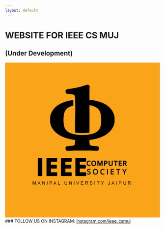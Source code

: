 ```yaml
---
layout: default
---
```


# WEBSITE FOR IEEE CS MUJ
## (Under Development)
<img src="assets/img/logo.png" alt="IEEE CS MUJ">
### FOLLOW US ON INSTAGRAM: 
<a href="https://www.instagram.com/ieee_csmuj">instagram.com/ieee_csmuj</a>
